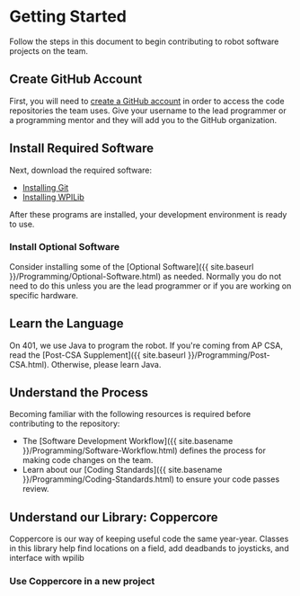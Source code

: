 
# Getting Started

Follow the steps in this document to begin contributing to robot software projects on the team.

## Create GitHub Account

First, you will need to [create a GitHub account](https://github.com) in order to access the code repositories the team uses. Give your username to the lead programmer or a programming mentor and they will add you to the GitHub organization.

## Install Required Software

Next, download the required software:

- [Installing Git](installing-git.md)
- [Installing WPILib](installing-wpilib.md)

After these programs are installed, your development environment is ready to use.

### Install Optional Software

Consider installing some of the [Optional Software]({{ site.baseurl }}/Programming/Optional-Software.html) as needed. Normally you do not need to do this unless you are the lead programmer or if you are working on specific hardware.

## Learn the Language

On 401, we use Java to program the robot. If you're coming from AP CSA, read the [Post-CSA Supplement]({{ site.baseurl }}/Programming/Post-CSA.html). Otherwise, please learn Java.

## Understand the Process

Becoming familiar with the following resources is required before contributing to the repository:

- The [Software Development Workflow]({{ site.basename }}/Programming/Software-Workflow.html) defines the process for making code changes on the team.
- Learn about our [Coding Standards]({{ site.basename }}/Programming/Coding-Standards.html) to ensure your code passes review.

## Understand our Library: Coppercore

Coppercore is our way of keeping useful code the same year-year. Classes in this library help find locations on a field, add deadbands to joysticks, and interface with wpilib

### Use Coppercore in a new project
